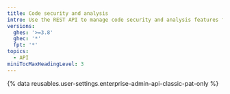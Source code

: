 ```yaml
---
title: Code security and analysis
intro: Use the REST API to manage code security and analysis features for your enterprise.
versions:
  ghes: '>=3.8'
  ghec: '*'
  fpt: '*'
topics:
  - API
miniTocMaxHeadingLevel: 3
---
```


{% data reusables.user-settings.enterprise-admin-api-classic-pat-only %}
